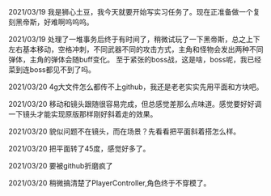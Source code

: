 2021/03/19
我是狮心土豆，我今天就要开始写实习任务了。现在正准备做一个复刻黑帝斯，好难啊呜呜呜。

2021/03/19
处理了一堆事务后终于有时间了，稍微试玩了一下黑帝斯，总之上下左右基本移动，空格冲刺，不同武器不同的攻击方式，主角和怪物会发出两种不同弹体，主角的弹体会随buff变化。
至于紧张的boss战，这是啥，boss呢，我已经菜到连boss都见不到了吗。

2021/03/20
4g大文件怎么都传不上github，我还是老老实实先用平面和方块吧。

2021/03/20
移动和镜头跟随很容易完成，但总感觉差那么点味道。感觉要好好调一下镜头才能实现原版那样刚好斜着走的效果。

2021/03/20
貌似问题不在镜头，而在场景？先看看把平面斜着搭怎么样。

2021/03/20
把平面转了45度，感觉好多了。

2021/03/20
要被github折磨疯了

2021/03/20
稍微搞清楚了PlayerController,角色终于不穿模了。
